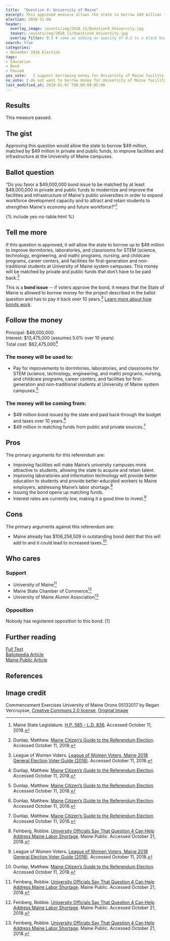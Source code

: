 ```yaml
---
title:  "Question 4: University of Maine"
excerpt: This approved measure allows the state to borrow $49 million to improve University of Maine campuses.
election: 2018-11-06
header:
  overlay_image: /assets/img/2018_11/Question4_University.jpg
  teaser: /assets/img/2018_11/Question4_University.jpg
  overlay_filter: 0.5 # same as adding an opacity of 0.5 to a black background
search: true
categories:
- November 2018 Election
tags:
- Education
- Bond
- Passed
yes_vote:   I support borrowing money for University of Maine facility and infrastructure upgrades.
no_vote: I do not want to borrow money for University of Maine facility and infrastructure upgrades.
last_modified_at: 2019-01-07 T08:06:00-05:00
---
```


## Results
This measure passed.

## The gist
Approving this question would allow the state to borrow $49 million, matched by $49 million in private and public funds, to improve facilities and infrastructure at the University of Maine campuses.

## Ballot question
“Do you favor a $49,000,000 bond issue to be matched by at least $49,000,000 in private and public funds to modernize and improve the facilities and infrastructure of Maine's public universities in order to expand workforce development capacity and to attract and retain students to strengthen Maine's economy and future workforce?”[^2]

{% include yes-no-table.html %}


## Tell me more
If this question is approved, it will allow the state to borrow up to $49 million to improve dormitories, laboratories, and classrooms for STEM (science, technology, engineering, and math) programs, nursing, and childcare programs, career centers, and facilities for first-generation and non-traditional students at University of Maine system campuses.  This money will be matched by private and public funds that don’t have to be paid back.[^4]

This is a **bond issue** -- if voters approve the bond, it means that the State of Maine is allowed to borrow money for the project described in the ballot question and has to pay it back over 10 years.[^3] [Learn more about how bonds work](/bonds).

## Follow the money
Principal: $49,000,000
<br>Interest: $13,475,000 (assumes 5.0% over 10 years)
<br>Total cost: $62,475,000[^4]

### The money will be used to:
* Pay for improvements to dormitories, laboratories, and classrooms for STEM (science, technology, engineering, and math) programs, nursing, and childcare programs, career centers, and facilities for first-generation and non-traditional students at University of Maine system campuses.[^4]

### The money will be coming from:
* $49 million bond issued by the state  and paid back through the budget and taxes over 10 years.[^4]  
* $49 million in matching funds from public and private sources.[^4]  

## Pros
The primary arguments for this referendum are:

* Improving facilities will make Maine’s university campuses more attractive to students, allowing the state to acquire and retain talent.
* Improving laboratories and information technology will provide better education to students and provide better-educated workers to Maine employers, addressing Maine’s labor shortage.[^5]
* Issuing the bond opens up matching funds.
* Interest rates are currently low, making it a good time to invest.[^3]

## Cons
The primary arguments against this referendum are:
* Maine already has $106,258,509 in outstanding bond debt that this will add to and it could lead to increased taxes.[^4]

## Who cares

### Support
* University of Maine[^5]
* Maine State Chamber of Commerce[^5]
* University of Maine Alumni Association[^5]

### Opposition
Nobody has registered opposition to this bond. [1]

## Further reading
[Full Text](http://www.mainelegislature.org/legis/bills/getPDF.asp?paper=HP0585&item=3&snum=128)
<br>[Ballotpedia Article](https://ballotpedia.org/Maine_Question_4,_University_of_Maine_System_Bond_Issue_(2018))
<br>[Maine Public Article](http://www.mainepublic.org/post/university-officials-say-question-4-can-help-address-maine-labor-shortage#stream/0)

## References
[^1]: Ballotpedia State Desk. [Maine Question 4, University of Maine System Bond Issue (2018)](https://ballotpedia.org/Maine_Question_4,_University_of_Maine_System_Bond_Issue_(2018)). Ballotpedia.  Accessed October 11, 2018.

[^2]: Maine State Legislature. [H.P. 585 - L.D. 836](http://www.mainelegislature.org/legis/bills/getPDF.asp?paper=HP0585&item=3&snum=128). Accessed October 11, 2018.

[^3]: League of Women Voters. [League of Women Voters, Maine 2018 General Election Voter Guide (2018)](http://www.lwvme.org/files/VG_2018_Statewide.pdf). Accessed October 11, 2018.

[^4]: Dunlap, Matthew. [Maine Citizen’s Guide to the Referendum Election](https://www.maine.gov/sos/cec/elec/upcoming/pdf/citizensguide.pdf). Accessed October 11, 2018.

[^5]: Feinberg, Robbie. [University Officials Say That Question 4 Can Help Address Maine Labor Shortage](http://www.mainepublic.org/post/university-officials-say-question-4-can-help-address-maine-labor-shortage#stream/0). Maine Public. Accessed October 21, 2018.

## Image credit

Commencement Exercises University of Maine Orono 05132017 by Regan Vercruysse, [Creative Commons 2.0 license](https://creativecommons.org/licenses/by-sa/2.0/), [Original Image](https://www.flickr.com/photos/rverc/34666710781)

